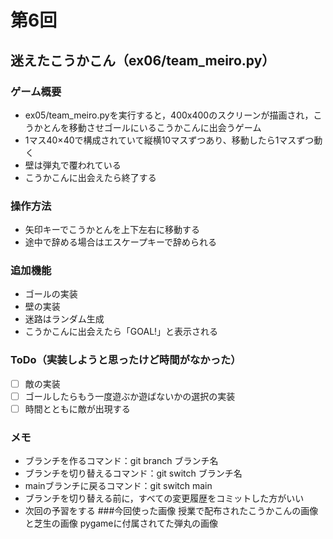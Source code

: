 # 第6回
## 迷えたこうかこん（ex06/team_meiro.py）
### ゲーム概要
- ex05/team_meiro.pyを実行すると，400x400のスクリーンが描画され，こうかとんを移動させゴールにいるこうかこんに出会うゲーム
- 1マス40×40で構成されていて縦横10マスずつあり、移動したら1マスずつ動く
- 壁は弾丸で覆われている
- こうかこんに出会えたら終了する
### 操作方法
- 矢印キーでこうかとんを上下左右に移動する
- 途中で辞める場合はエスケープキーで辞められる
### 追加機能
- ゴールの実装
- 壁の実装
- 迷路はランダム生成
- こうかこんに出会えたら「GOAL!」と表示される
### ToDo（実装しようと思ったけど時間がなかった）
- [ ] 敵の実装
- [ ] ゴールしたらもう一度遊ぶか遊ばないかの選択の実装
- [ ] 時間とともに敵が出現する
### メモ
- ブランチを作るコマンド：git branch ブランチ名
- ブランチを切り替えるコマンド：git switch ブランチ名
- mainブランチに戻るコマンド：git switch main
- ブランチを切り替える前に，すべての変更履歴をコミットした方がいい
- 次回の予習をする
###今回使った画像
授業で配布されたこうかこんの画像と芝生の画像
pygameに付属されてた弾丸の画像
